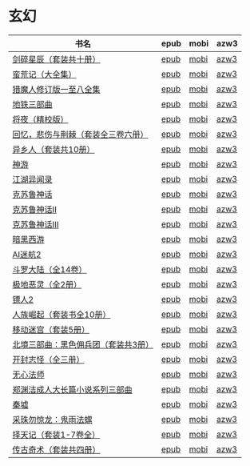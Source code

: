 # 玄幻

| 书名 | epub | mobi | azw3 |
| --- | --- | --- | --- |
| [剑碎星辰（套装共十册）](http://ct.dalanmei.com/f/31084289-771240495-58294f) | [epub](http://ct.dalanmei.com/f/31084289-771240495-58294f) | [mobi](http://ct.dalanmei.com/f/31084289-771228616-681ba3) | [azw3](http://ct.dalanmei.com/f/31084289-771232494-1f42ae) |
| [蛮荒记（大全集）](http://ct.dalanmei.com/f/31084289-570289555-95f3e4) | [epub](http://ct.dalanmei.com/f/31084289-570289555-95f3e4) | [mobi](http://ct.dalanmei.com/f/31084289-570170829-968025) | [azw3](http://ct.dalanmei.com/f/31084289-570359496-7621d5) |
| [猎魔人修订版一至八全集](http://ct.dalanmei.com/f/31084289-570294433-9953c4) | [epub](http://ct.dalanmei.com/f/31084289-570294433-9953c4) | [mobi](http://ct.dalanmei.com/f/31084289-570171878-a420df) | [azw3](http://ct.dalanmei.com/f/31084289-570361884-ecb1e2) |
| [地铁三部曲](http://ct.dalanmei.com/f/31084289-570324054-bc177f) | [epub](http://ct.dalanmei.com/f/31084289-570324054-bc177f) | [mobi](http://ct.dalanmei.com/f/31084289-570153882-e1c8a8) | [azw3](http://ct.dalanmei.com/f/31084289-571392540-6af61f) |
| [将夜（精校版）](http://ct.dalanmei.com/f/31084289-572122135-6b3c2a) | [epub](http://ct.dalanmei.com/f/31084289-572122135-6b3c2a) | [mobi](http://ct.dalanmei.com/f/31084289-571637873-0d8267) | [azw3](http://ct.dalanmei.com/f/31084289-572183332-60f91c) |
| [回忆，悲伤与荆棘（套装全三卷六册）](http://ct.dalanmei.com/f/31084289-572011054-28f018) | [epub](http://ct.dalanmei.com/f/31084289-572011054-28f018) | [mobi](http://ct.dalanmei.com/f/31084289-571562953-b15bcc) | [azw3](http://ct.dalanmei.com/f/31084289-571911102-9ee8d8) |
| [异乡人（套装共10册）](http://ct.dalanmei.com/f/31084289-571732804-5a0053) | [epub](http://ct.dalanmei.com/f/31084289-571732804-5a0053) | [mobi](http://ct.dalanmei.com/f/31084289-571615595-102ff4) | [azw3](http://ct.dalanmei.com/f/31084289-571912730-58175c) |
| [神游](http://ct.dalanmei.com/f/31084289-571735482-0aa984) | [epub](http://ct.dalanmei.com/f/31084289-571735482-0aa984) | [mobi](http://ct.dalanmei.com/f/31084289-571610705-9f0ea5) | [azw3](http://ct.dalanmei.com/f/31084289-571913804-d9ef0e) |
| [江湖异闻录](http://ct.dalanmei.com/f/31084289-572128359-3fb6d4) | [epub](http://ct.dalanmei.com/f/31084289-572128359-3fb6d4) | [mobi](http://ct.dalanmei.com/f/31084289-571594015-0f98dd) | [azw3](http://ct.dalanmei.com/f/31084289-571985724-be43d3) |
| [克苏鲁神话](http://ct.dalanmei.com/f/31084289-571805303-2447a4) | [epub](http://ct.dalanmei.com/f/31084289-571805303-2447a4) | [mobi](http://ct.dalanmei.com/f/31084289-571537053-dc339c) | [azw3](http://ct.dalanmei.com/f/31084289-571991474-cbace5) |
| [克苏鲁神话Ⅱ](http://ct.dalanmei.com/f/31084289-571805315-e3c796) | [epub](http://ct.dalanmei.com/f/31084289-571805315-e3c796) | [mobi](http://ct.dalanmei.com/f/31084289-571537068-6cf623) | [azw3](http://ct.dalanmei.com/f/31084289-571991488-bc4231) |
| [克苏鲁神话Ⅲ](http://ct.dalanmei.com/f/31084289-571805326-d9a2aa) | [epub](http://ct.dalanmei.com/f/31084289-571805326-d9a2aa) | [mobi](http://ct.dalanmei.com/f/31084289-571537081-f75133) | [azw3](http://ct.dalanmei.com/f/31084289-571991492-8b185e) |
| [暗黑西游](http://ct.dalanmei.com/f/31084289-571811870-eeb2ff) | [epub](http://ct.dalanmei.com/f/31084289-571811870-eeb2ff) | [mobi](http://ct.dalanmei.com/f/31084289-571542338-b6bd23) | [azw3](http://ct.dalanmei.com/f/31084289-572014001-0bf307) |
| [AI迷航2](http://ct.dalanmei.com/f/31084289-571819611-820f5d) | [epub](http://ct.dalanmei.com/f/31084289-571819611-820f5d) | [mobi](http://ct.dalanmei.com/f/31084289-571548439-52ce0a) | [azw3](http://ct.dalanmei.com/f/31084289-572058455-c257f1) |
| [斗罗大陆（全14卷）](http://ct.dalanmei.com/f/31084289-571821835-9b922f) | [epub](http://ct.dalanmei.com/f/31084289-571821835-9b922f) | [mobi](http://ct.dalanmei.com/f/31084289-571548919-a798e3) | [azw3](http://ct.dalanmei.com/f/31084289-572063271-83f031) |
| [极地恶灵（全2册）](http://ct.dalanmei.com/f/31084289-571919191-5eb051) | [epub](http://ct.dalanmei.com/f/31084289-571919191-5eb051) | [mobi](http://ct.dalanmei.com/f/31084289-571558905-71929b) | [azw3](http://ct.dalanmei.com/f/31084289-572076256-a259ff) |
| [镖人2](http://ct.dalanmei.com/f/31084289-571983198-6b869f) | [epub](http://ct.dalanmei.com/f/31084289-571983198-6b869f) | [mobi](http://ct.dalanmei.com/f/31084289-571559852-93a8ca) | [azw3](http://ct.dalanmei.com/f/31084289-572078309-62da71) |
| [人族崛起（套装书全10册）](None) | [epub](None) | [mobi](None) | [azw3](None) |
| [移动迷宫（套装5册）](http://ct.dalanmei.com/f/31084289-572014292-8bac56) | [epub](http://ct.dalanmei.com/f/31084289-572014292-8bac56) | [mobi](http://ct.dalanmei.com/f/31084289-571563166-f48529) | [azw3](http://ct.dalanmei.com/f/31084289-571842379-c10d76) |
| [北境三部曲：黑色佣兵团（套装共3册）](http://ct.dalanmei.com/f/31084289-571735678-b0afcb) | [epub](http://ct.dalanmei.com/f/31084289-571735678-b0afcb) | [mobi](http://ct.dalanmei.com/f/31084289-571584142-82b4ad) | [azw3](http://ct.dalanmei.com/f/31084289-571854035-0fc77c) |
| [开封志怪（全三册）](http://ct.dalanmei.com/f/31084289-571774906-b60759) | [epub](http://ct.dalanmei.com/f/31084289-571774906-b60759) | [mobi](http://ct.dalanmei.com/f/31084289-571498085-4623f6) | [azw3](http://ct.dalanmei.com/f/31084289-571872595-02e973) |
| [无心法师](None) | [epub](None) | [mobi](None) | [azw3](None) |
| [郑渊洁成人大长篇小说系列三部曲](http://ct.dalanmei.com/f/31084289-571781174-d6a5c4) | [epub](http://ct.dalanmei.com/f/31084289-571781174-d6a5c4) | [mobi](http://ct.dalanmei.com/f/31084289-571526346-61f870) | [azw3](http://ct.dalanmei.com/f/31084289-571881115-3ea245) |
| [秦墟](None) | [epub](None) | [mobi](None) | [azw3](None) |
| [采珠勿惊龙：鬼雨法螺](None) | [epub](None) | [mobi](None) | [azw3](None) |
| [择天记（套装1-7卷全）](http://ct.dalanmei.com/f/31084289-595860505-3e035b) | [epub](http://ct.dalanmei.com/f/31084289-595860505-3e035b) | [mobi](http://ct.dalanmei.com/f/31084289-595858506-006630) | [azw3](http://ct.dalanmei.com/f/31084289-595860132-7077f9) |
| [传古奇术（套装共四册）](http://ct.dalanmei.com/f/31084289-571790074-e141b6) | [epub](http://ct.dalanmei.com/f/31084289-571790074-e141b6) | [mobi](http://ct.dalanmei.com/f/31084289-571457193-86eb64) | [azw3](http://ct.dalanmei.com/f/31084289-571895580-77390c) |

